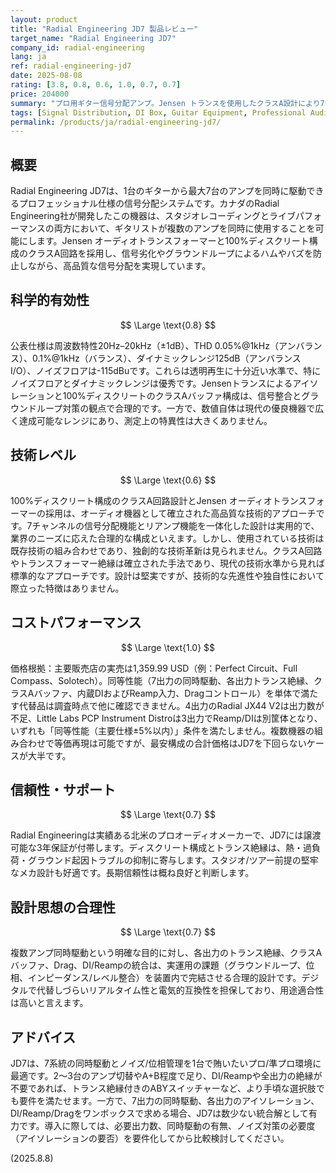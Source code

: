 ```yaml
---
layout: product
title: "Radial Engineering JD7 製品レビュー"
target_name: "Radial Engineering JD7"
company_id: radial-engineering
lang: ja
ref: radial-engineering-jd7
date: 2025-08-08
rating: [3.8, 0.8, 0.6, 1.0, 0.7, 0.7]
price: 204000
summary: "プロ用ギター信号分配アンプ。Jensen トランスを使用したクラスA設計により7台のアンプを同時駆動可能。"
tags: [Signal Distribution, DI Box, Guitar Equipment, Professional Audio]
permalink: /products/ja/radial-engineering-jd7/
---
```


## 概要

Radial Engineering JD7は、1台のギターから最大7台のアンプを同時に駆動できるプロフェッショナル仕様の信号分配システムです。カナダのRadial Engineering社が開発したこの機器は、スタジオレコーディングとライブパフォーマンスの両方において、ギタリストが複数のアンプを同時に使用することを可能にします。Jensen オーディオトランスフォーマーと100%ディスクリート構成のクラスA回路を採用し、信号劣化やグラウンドループによるハムやバズを防止しながら、高品質な信号分配を実現しています。

## 科学的有効性

$$ \Large \text{0.8} $$

公表仕様は周波数特性20Hz–20kHz（±1dB）、THD 0.05%@1kHz（アンバランス）、0.1%@1kHz（バランス）、ダイナミックレンジ125dB（アンバランスI/O）、ノイズフロアは-115dBuです。これらは透明再生に十分近い水準で、特にノイズフロアとダイナミックレンジは優秀です。Jensenトランスによるアイソレーションと100%ディスクリートのクラスAバッファ構成は、信号整合とグラウンドループ対策の観点で合理的です。一方で、数値自体は現代の優良機器で広く達成可能なレンジにあり、測定上の特異性は大きくありません。

## 技術レベル

$$ \Large \text{0.6} $$

100%ディスクリート構成のクラスA回路設計とJensen オーディオトランスフォーマーの採用は、オーディオ機器として確立された高品質な技術的アプローチです。7チャンネルの信号分配機能とリアンプ機能を一体化した設計は実用的で、業界のニーズに応えた合理的な構成といえます。しかし、使用されている技術は既存技術の組み合わせであり、独創的な技術革新は見られません。クラスA回路やトランスフォーマー絶縁は確立された手法であり、現代の技術水準から見れば標準的なアプローチです。設計は堅実ですが、技術的な先進性や独自性において際立った特徴はありません。

## コストパフォーマンス

$$ \Large \text{1.0} $$

価格根拠：主要販売店の実売は1,359.99 USD（例：Perfect Circuit、Full Compass、Solotech）。同等性能（7出力の同時駆動、各出力トランス絶縁、クラスAバッファ、内蔵DIおよびReamp入力、Dragコントロール）を単体で満たす代替品は調査時点で他に確認できません。4出力のRadial JX44 V2は出力数が不足、Little Labs PCP Instrument Distroは3出力でReamp/DIは別筐体となり、いずれも「同等性能（主要仕様±5%以内）」条件を満たしません。複数機器の組み合わせで等価再現は可能ですが、最安構成の合計価格はJD7を下回らないケースが大半です。

## 信頼性・サポート

$$ \Large \text{0.7} $$

Radial Engineeringは実績ある北米のプロオーディオメーカーで、JD7には譲渡可能な3年保証が付帯します。ディスクリート構成とトランス絶縁は、熱・過負荷・グラウンド起因トラブルの抑制に寄与します。スタジオ/ツアー前提の堅牢なメカ設計も好適です。長期信頼性は概ね良好と判断します。

## 設計思想の合理性

$$ \Large \text{0.7} $$

複数アンプ同時駆動という明確な目的に対し、各出力のトランス絶縁、クラスAバッファ、Drag、DI/Reampの統合は、実運用の課題（グラウンドループ、位相、インピーダンス/レベル整合）を装置内で完結させる合理的設計です。デジタルで代替しづらいリアルタイム性と電気的互換性を担保しており、用途適合性は高いと言えます。

## アドバイス

JD7は、7系統の同時駆動とノイズ/位相管理を1台で賄いたいプロ/準プロ環境に最適です。2〜3台のアンプ切替やA+B程度で足り、DI/Reampや全出力の絶縁が不要であれば、トランス絶縁付きのABYスイッチャーなど、より手頃な選択肢でも要件を満たせます。一方で、7出力の同時駆動、各出力のアイソレーション、DI/Reamp/Dragをワンボックスで求める場合、JD7は数少ない統合解として有力です。導入に際しては、必要出力数、同時駆動の有無、ノイズ対策の必要度（アイソレーションの要否）を要件化してから比較検討してください。

(2025.8.8)